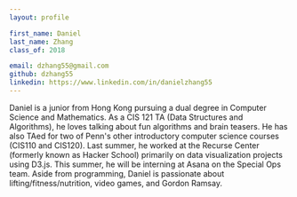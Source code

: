 ```yaml
---
layout: profile

first_name: Daniel
last_name: Zhang
class_of: 2018

email: dzhang55@gmail.com
github: dzhang55
linkedin: https://www.linkedin.com/in/danielzhang55
---
```


Daniel is a junior from Hong Kong pursuing a dual degree in Computer Science and Mathematics. As a CIS 121 TA (Data Structures and Algorithms), he loves talking about fun algorithms and brain teasers. He has also TAed for two of Penn's other introductory computer science courses (CIS110 and CIS120). Last summer, he worked at the Recurse Center (formerly known as Hacker School) primarily on data visualization projects using D3.js. This summer, he will be interning at Asana on the Special Ops team. Aside from programming, Daniel is passionate about lifting/fitness/nutrition, video games, and Gordon Ramsay.
